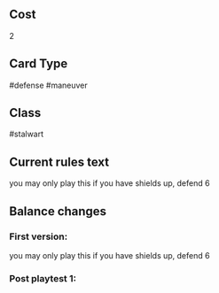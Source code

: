 ## Cost
2
## Card Type
#defense #maneuver 
## Class
#stalwart 
## Current rules text
you may only play this if you have shields up, defend 6
## Balance changes
### First version:
you may only play this if you have shields up, defend 6
### Post playtest 1:
